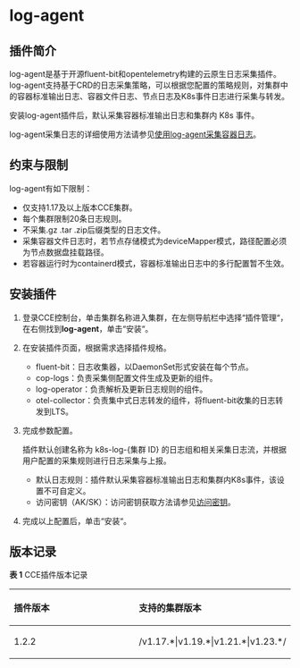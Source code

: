 # log-agent<a name="cce_10_0416"></a>

## 插件简介<a name="section25311744154917"></a>

log-agent是基于开源fluent-bit和opentelemetry构建的云原生日志采集插件。log-agent支持基于CRD的日志采集策略，可以根据您配置的策略规则，对集群中的容器标准输出日志、容器文件日志、节点日志及K8s事件日志进行采集与转发。

安装log-agent插件后，默认采集容器标准输出日志和集群内 K8s 事件。

log-agent采集日志的详细使用方法请参见[使用log-agent采集容器日志](使用log-agent采集容器日志.md)。

## 约束与限制<a name="section486591843510"></a>

log-agent有如下限制：

-   仅支持1.17及以上版本CCE集群。
-   每个集群限制20条日志规则。
-   不采集.gz .tar .zip后缀类型的日志文件。
-   采集容器文件日志时，若节点存储模式为deviceMapper模式，路径配置必须为节点数据盘挂载路径。
-   若容器运行时为containerd模式，容器标准输出日志中的多行配置暂不生效。

## 安装插件<a name="section186134814119"></a>

1.  登录CCE控制台，单击集群名称进入集群，在左侧导航栏中选择“插件管理“，在右侧找到**log-agent**，单击“安装“。
2.  在安装插件页面，根据需求选择插件规格。
    -   fluent-bit：日志收集器，以DaemonSet形式安装在每个节点。
    -   cop-logs：负责采集侧配置文件生成及更新的组件。
    -   log-operator：负责解析及更新日志规则的组件。
    -   otel-collector：负责集中式日志转发的组件，将fluent-bit收集的日志转发到LTS。

3.  完成参数配置。

    插件默认创建名称为 k8s-log-\{集群 ID\} 的日志组和相关采集日志流，并根据用户配置的采集规则进行日志采集与上报。

    -   默认日志规则：插件默认采集容器标准输出日志和集群内K8s事件，该设置不可自定义。
    -   访问密钥（AK/SK）：访问密钥获取方法请参见[访问密钥](https://support.huaweicloud.com/usermanual-ca/ca_01_0003.html)。

4.  完成以上配置后，单击“安装“。

## 版本记录<a name="section183121449435"></a>

**表 1**  CCE插件版本记录

<a name="table545952314179"></a>
<table><thead align="left"><tr id="row13459112313176"><th class="cellrowborder" valign="top" width="45.391061452513966%" id="mcps1.2.3.1.1"><p id="p206369328181"><a name="p206369328181"></a><a name="p206369328181"></a>插件版本</p>
</th>
<th class="cellrowborder" valign="top" width="54.60893854748604%" id="mcps1.2.3.1.2"><p id="p1663653221810"><a name="p1663653221810"></a><a name="p1663653221810"></a>支持的集群版本</p>
</th>
</tr>
</thead>
<tbody><tr id="row174592023121714"><td class="cellrowborder" valign="top" width="45.391061452513966%" headers="mcps1.2.3.1.1 "><p id="p7545102620314"><a name="p7545102620314"></a><a name="p7545102620314"></a>1.2.2</p>
</td>
<td class="cellrowborder" valign="top" width="54.60893854748604%" headers="mcps1.2.3.1.2 "><p id="p82125510466"><a name="p82125510466"></a><a name="p82125510466"></a>/v1.17.*|v1.19.*|v1.21.*|v1.23.*/</p>
</td>
</tr>
</tbody>
</table>

